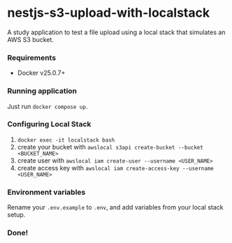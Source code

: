 # nestjs-s3-upload-with-localstack
A study application to test a file upload using a local stack that simulates an AWS S3 bucket.

### Requirements
- Docker v25.0.7+

### Running application
Just run `docker compose up`.

### Configuring Local Stack
1. `docker exec -it localstack bash`
2. create your bucket with `awslocal s3api create-bucket --bucket <BUCKET_NAME>`
3. create user with `awslocal iam create-user --username <USER_NAME>`
4. create access key with `awslocal iam create-access-key --username <USER_NAME>`

### Environment variables
Rename your `.env.example` to `.env`, and add variables from your local stack setup.

### Done!